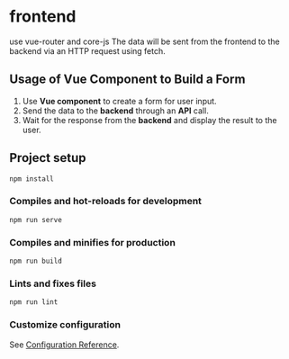 # frontend  
use vue-router and core-js The data will be sent from the frontend to the backend via an HTTP request using fetch.

## Usage of Vue Component to Build a Form

1. Use **Vue component** to create a form for user input.
2. Send the data to the **backend** through an **API** call.
3. Wait for the response from the **backend** and display the result to the user.
 
## Project setup
```
npm install
```

### Compiles and hot-reloads for development
```
npm run serve
```

### Compiles and minifies for production
```
npm run build
```

### Lints and fixes files
```
npm run lint
```

### Customize configuration
See [Configuration Reference](https://cli.vuejs.org/config/).
